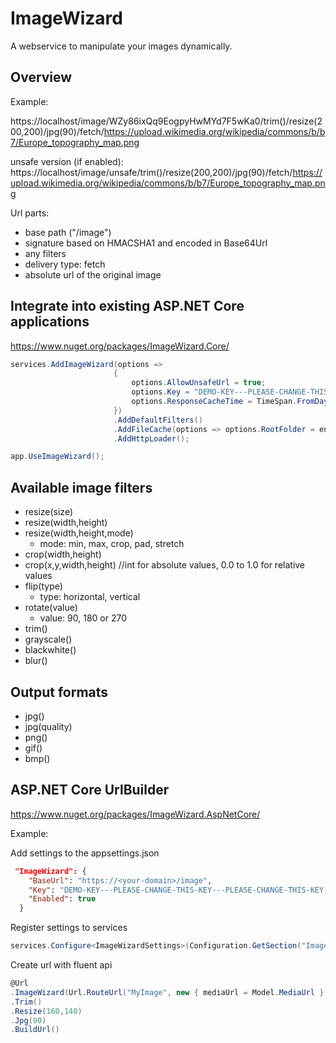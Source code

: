 # ImageWizard
A webservice to manipulate your images dynamically.

## Overview

Example:

https://localhost/image/WZy86ixQq9EogpyHwMYd7F5wKa0/trim()/resize(200,200)/jpg(90)/fetch/https://upload.wikimedia.org/wikipedia/commons/b/b7/Europe_topography_map.png

unsafe version (if enabled):
https://localhost/image/unsafe/trim()/resize(200,200)/jpg(90)/fetch/https://upload.wikimedia.org/wikipedia/commons/b/b7/Europe_topography_map.png

Url parts:
- base path ("/image")
- signature based on HMACSHA1 and encoded in Base64Url
- any filters
- delivery type: fetch
- absolute url of the original image

## Integrate into existing ASP.NET Core applications

https://www.nuget.org/packages/ImageWizard.Core/

```csharp
services.AddImageWizard(options => 
                       {
                           options.AllowUnsafeUrl = true;
                           options.Key = "DEMO-KEY---PLEASE-CHANGE-THIS-KEY---PLEASE-CHANGE-THIS-KEY---PLEASE-CHANGE-THIS-KEY---==";
                           options.ResponseCacheTime = TimeSpan.FromDays(90);
                       })
                       .AddDefaultFilters()
                       .AddFileCache(options => options.RootFolder = env.WebRootPath)
                       .AddHttpLoader();
```

```csharp
app.UseImageWizard();
```

## Available image filters

- resize(size)
- resize(width,height)
- resize(width,height,mode)
  - mode: min, max, crop, pad, stretch
- crop(width,height)
- crop(x,y,width,height) //int for absolute values, 0.0 to 1.0 for relative values
- flip(type)
  - type: horizontal, vertical
- rotate(value) 
  - value: 90, 180 or 270
- trim()
- grayscale()
- blackwhite()
- blur()

## Output formats

- jpg()
- jpg(quality)
- png()
- gif()
- bmp()

## ASP.NET Core UrlBuilder

https://www.nuget.org/packages/ImageWizard.AspNetCore/

Example:

Add settings to the appsettings.json

```json
 "ImageWizard": {
    "BaseUrl": "https://<your-domain>/image",
    "Key": "DEMO-KEY---PLEASE-CHANGE-THIS-KEY---PLEASE-CHANGE-THIS-KEY---PLEASE-CHANGE-THIS-KEY---==",
    "Enabled": true
  }
```

Register settings to services

```csharp
services.Configure<ImageWizardSettings>(Configuration.GetSection("ImageWizard"));
```

Create url with fluent api

```csharp
@Url
.ImageWizard(Url.RouteUrl("MyImage", new { mediaUrl = Model.MediaUrl }, Context.Request.Scheme))
.Trim()
.Resize(160,140)
.Jpg(90)
.BuildUrl()
```

